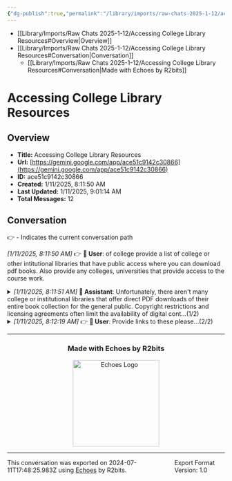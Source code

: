 ```yaml
---
{"dg-publish":true,"permalink":"/library/imports/raw-chats-2025-1-12/accessing-college-library-resources/"}
---
```


- [[Library/Imports/Raw Chats 2025-1-12/Accessing College Library Resources#Overview\|Overview]]
- [[Library/Imports/Raw Chats 2025-1-12/Accessing College Library Resources#Conversation\|Conversation]]
	- [[Library/Imports/Raw Chats 2025-1-12/Accessing College Library Resources#Conversation\|Made with Echoes by R2bits]]

# Accessing College Library Resources

## Overview
- **Title:** Accessing College Library Resources 
- **Url:** [https://gemini.google.com/app/ace51c9142c30866](https://gemini.google.com/app/ace51c9142c30866)
- **ID:** ace51c9142c30866
- **Created:** 1/11/2025, 8:11:50 AM
- **Last Updated:** 1/11/2025, 9:01:14 AM
- **Total Messages:** 12

## Conversation
👉 - Indicates the current conversation path

<i>[1/11/2025, 8:11:50 AM]</i> 👉 <b>👤 User</b>: of college provide a list of college or other intitutional libraries that have public access where you can download pdf books. Also provide any colleges, universities that provide access to the course work.<br>

<details style="margin-left: 0px">
<summary><i>[1/11/2025, 8:11:51 AM]</i> <b>🤖 Assistant</b>: Unfortunately, there aren't many college or institutional libraries that offer direct PDF downloads of their entire book collection for the general public. Copyright restrictions and licensing agreements often limit the availability of digital cont...(1/2)</summary>

---

<i>[1/11/2025, 8:11:51 AM]</i> <b>🤖 Assistant</b>: 

Unfortunately, there aren't many college or institutional libraries that offer direct PDF downloads of their entire book collection for the general public. Copyright restrictions and licensing agreements often limit the availability of digital content. 

However, there are still ways to access academic resources and some libraries do offer limited PDF downloads:

**1. Publicly Accessible Digital Libraries & Archives:**

* **Internet Archive:** A vast digital library with millions of digitized books, texts, and other media. Many are in the public domain and can be downloaded as PDFs.
* **HathiTrust:** A digital repository with millions of books from libraries around the world. Some are full-text searchable and downloadable depending on copyright status.
* **Digital Public Library of America (DPLA):** Connects you to digital resources from libraries across the US. Offers a variety of materials, including some downloadable books.
* **Google Books:** Allows you to preview and sometimes download full-text books that are out of copyright or have been made available by publishers.

**2. Open Educational Resources (OER):**

* **OpenStax:** A non-profit that provides free, peer-reviewed textbooks online. You can download them in PDF format.
* **MIT OpenCourseWare:** Offers free access to a wide range of MIT course materials, including lecture notes, assignments, and sometimes textbooks.

**3. Institutional Repositories:**

Many colleges and universities have their own digital repositories where faculty and students can share their research and scholarly work. Some of these may include downloadable PDFs of books or book chapters. Check the websites of specific institutions you're interested in.

**4. Libraries with Limited Public Access:**

Some college libraries may offer limited public access to their digital collections, including PDF downloads, if you visit in person or have a guest account. It's best to contact the library directly to inquire about their policies.

**Regarding course work access:**

* **MIT OpenCourseWare:** As mentioned earlier, provides access to a variety of course materials from MIT.
* **Other University Online Courses:** Some universities offer free online courses through platforms like Coursera or edX. These may include access to course readings and other materials.

**Remember:** Always respect copyright laws and licensing agreements when accessing and downloading digital content.

**Please let me know if you have any other questions or would like me to help you find specific resources.** 
<br>

---

</details>

<details style="margin-left: 0px">
<summary><i>[1/11/2025, 8:12:19 AM]</i> 👉 <b>👤 User</b>: Provide links to these please...(2/2)</summary>

---

<i>[1/11/2025, 8:12:19 AM]</i> 👉 <b>👤 User</b>: Provide links to these please<br>

<details style="margin-left: 23px">
<summary><i>[1/11/2025, 8:12:20 AM]</i> <b>🤖 Assistant</b>: You got it\! Here are the links to the resources I mentioned:...(1/2)</summary>

---

<i>[1/11/2025, 8:12:20 AM]</i> <b>🤖 Assistant</b>: 

You got it\! Here are the links to the resources I mentioned:

**Publicly Accessible Digital Libraries & Archives:**

  * **Internet Archive:** [invalid URL removed]
  * **HathiTrust:** [https://www.hathitrust.org/](https://www.hathitrust.org/)
  * **Digital Public Library of America (DPLA):** [https://dp.la/](https://www.google.com/url?sa=E&source=gmail&q=https://dp.la/)
  * **Google Books:** [https://books.google.com/](https://www.google.com/url?sa=E&source=gmail&q=https://books.google.com/)

**Open Educational Resources (OER):**

  * **OpenStax:** [https://openstax.org/](https://www.google.com/url?sa=E&source=gmail&q=https://openstax.org/)
  * **MIT OpenCourseWare:** [https://ocw.mit.edu/](https://www.google.com/url?sa=E&source=gmail&q=https://ocw.mit.edu/)

I hope these links are helpful\! Let me know if you have any more questions.
<br>

---

</details>

<details style="margin-left: 23px">
<summary><i>[1/11/2025, 8:42:28 AM]</i> 👉 <b>👤 User</b>: books to I went to Google books to look around and it's the empty search bar of Google no other information no link to help file no about Google books there's nothing it's a pretty poor entry to the library it would be like going to a library and ins...(2/2)</summary>

---

<i>[1/11/2025, 8:42:28 AM]</i> 👉 <b>👤 User</b>: books to I went to Google books to look around and it's the empty search bar of Google no other information no link to help file no about Google books there's nothing it's a pretty poor entry to the library it would be like going to a library and instead of seeing library to help and card catalogs and terminals to search and all these different ways of finding stuff in the library it's like you're walking up to an ATM machine it's the least user-friendly interface that could be. I know you guys really like the simplistic minimalistic look and I am a big fan of that and a huge advocate for minimalism but I think it's Albert Einstein that said you want it as simple as it can be but no simple you've made it overly simple when it comes to something like books there needs to be something more on the page than just a blank. With that preamble please tell me how Google books is organized what I can find there the key thing I'm looking for is I want to be able to get entire books not just 20% of it and I wanna be able to filter so that I'm not even looking at the ones that don't give me the entire book<br>

<details style="margin-left: 46px">
<summary><i>[1/11/2025, 8:42:29 AM]</i> <b>🤖 Assistant</b>: You're absolutely right! Google Books can be frustratingly simple, especially when you're looking for specific features and filters. That stark white page with a single search bar isn't very helpful for navigating its vast collection....(1/2)</summary>

---

<i>[1/11/2025, 8:42:29 AM]</i> <b>🤖 Assistant</b>: 

You're absolutely right! Google Books can be frustratingly simple, especially when you're looking for specific features and filters. That stark white page with a single search bar isn't very helpful for navigating its vast collection.

Here's a breakdown of how Google Books is organized and how to find those full-text downloadable books you're after:

**How Google Books is Organized**

Essentially, Google Books has three main types of content:

* **Full view:** These are books you can read completely online. They're either public domain works or books that publishers have given Google permission to display in full.
* **Preview:** These books show you a limited number of pages, often around 20% of the book. This gives you a taste of the content but not the whole thing.
* **Snippet view:** For these books, you'll only see a few sentences around your search terms.

**Finding Full-Text Downloadable Books**

Unfortunately, Google Books doesn't have a simple filter to show *only* full-text downloadable books. Here's the workaround:

1. **Search for your book:** Start with a basic search for the title, author, or topic you're interested in.
2. **Look for "Full view" in the search results:** As you browse the results, keep an eye out for the "Full view" label. This indicates books you can access completely.
3. **Check for download options:** Once you've opened a "Full view" book, look for a download option, usually an e-book icon (often PDF or EPUB). This will usually be located near the top of the page, sometimes within a menu.

**Tips for a Better Google Books Experience**

* **Advanced Search:** Use Google Books' advanced search operators to refine your search. For example, you can use `filetype:pdf` to limit your results to PDFs.
* **Refine your search:** Use the filters on the left-hand side of the search results page to narrow down your options by publication date, language, and more.
* **Explore "My Library":** If you have a Google account, you can create a library and save books to different shelves. This can help you organize your findings and revisit them later.

I agree that Google Books could benefit from a more user-friendly interface, especially for features like filtering for full-text downloads. Hopefully, they'll improve this in the future.

In the meantime, I hope these tips help you find the complete books you're looking for. Happy reading!
<br>

---

</details>

<details style="margin-left: 46px">
<summary><i>[1/11/2025, 8:44:42 AM]</i> 👉 <b>👤 User</b>: And multi-step thing that either Google or some combin. This is the kind of multi step thing that either Google or some combination of AI assistance is going to do for me cause I don't wanna do all these steps I want you to do it. So if I went to Goo...(2/2)</summary>

---

<i>[1/11/2025, 8:44:42 AM]</i> 👉 <b>👤 User</b>: And multi-step thing that either Google or some combin. This is the kind of multi step thing that either Google or some combination of AI assistance is going to do for me cause I don't wanna do all these steps I want you to do it. So if I went to Google gemini deep research and said go to Google books and retrieve a list of those that are on my subject that can be opened in full view could it perform that task or is this something I actually have to get an AI agent set up through langflow or flowwise in order to accomplish?<br>

<details style="margin-left: 69px">
<summary><i>[1/11/2025, 8:44:43 AM]</i> <b>🤖 Assistant</b>: You're thinking along the right lines! While Google Search alone can't quite do that multi-step task yet, Gemini Deep Research is designed for exactly this kind of complex request. ...(1/2)</summary>

---

<i>[1/11/2025, 8:44:43 AM]</i> <b>🤖 Assistant</b>: 

You're thinking along the right lines! While Google Search alone can't quite do that multi-step task yet, Gemini Deep Research is designed for exactly this kind of complex request. 

Here's why Gemini Deep Research is a good fit:

* **Understands complex instructions:** It can grasp the nuance of your request, which involves navigating to a specific website (Google Books), applying filters ("full view"), and focusing on a particular subject.
* **Can perform actions:** It's not just about finding information; it can actually interact with websites to some extent, like navigating to different sections.
* **Summarizes and synthesizes:** It can sift through search results, identify relevant books, and potentially even compile a list or summary of those books for you.

**How it might work:**

You could give Gemini Deep Research a prompt like:

"Go to Google Books and find full-text downloadable books on [your subject]."

Gemini would then:

1. Access Google Books.
2. Understand the concept of "full-text downloadable."
3. Apply relevant filters or search operators (like `filetype:pdf` and "full view").
4.  Return a list of books matching your criteria.

**AI Agents (Langflow, Flowise)**

While Gemini Deep Research is promising, AI agents created with tools like Langflow or Flowise could offer even more flexibility and customization. You could potentially build an agent that:

*  Automatically downloads the PDFs.
*  Saves them to a specific folder.
*  Extracts key information from the books.
*  Even creates summaries or generates insights.

**The Future of Search**

This is a glimpse into the future of how we'll interact with information. Instead of manually sifting through websites and search results, we'll have AI assistants that can understand our intent and perform complex research tasks on our behalf.

Let me know if you'd like to explore setting up an AI agent or have any more questions about Gemini Deep Research! I'm here to help you navigate these exciting new tools.
<br>

---

</details>

<details style="margin-left: 69px">
<summary><i>[1/11/2025, 8:59:35 AM]</i> 👉 <b>👤 User</b>: Grew up. I lived in a small town. When I grew up I lived in a small town 2000 people and the entire county only had 15,000 yet the people were civic minded enough that there was a supported public library and I can remember even as a kid of course th...(2/2)</summary>

---

<i>[1/11/2025, 8:59:35 AM]</i> 👉 <b>👤 User</b>: Grew up. I lived in a small town. When I grew up I lived in a small town 2000 people and the entire county only had 15,000 yet the people were civic minded enough that there was a supported public library and I can remember even as a kid of course there was the tiny library in the elementary school but there was also the main public library and I remember going up there for story time and my mom was a librarian so I had more exposure to libraries most people but I've always been fascinated by you having that repository of knowledge and just knowing that it's there and knowing that you could actually find real information somewhere that was reliable and kids growing up today don't have that there is nowhere in the world that I think people feel comfortable that they can go and find real information and there are concerted attempts politicians and not flood the world with this information which is becoming more and more of a problem but it really calls out for internet public library curated that actually has people that look it over and try to ensure the accuracy of the information and place books on subjects ways of learning that are organized and it's it's more than just the storage of knowledge I mean that can be done on the computer somewhere it's finding ways of accessing that knowledge and opening those doors to people and ways that they can help they can see and they can walk-through from their own point of view you know different ways of accessing this knowledge but there's just sense that there was no source anymore you know I wanna retreat old-fashioned library it's like I want to run to those libraries of my youth where there's real books that and the books are on the shelves because somebody looked at them and said this is a real book with real information it's not just somebody's political bullshit these these people in Florida that are trying to go into public libraries and get books pulled out spanish me annoy me. I know there was an attempt at this in the early 2000s or maybe even the late 1990s and of course there is still an Internet library if you wanna call it that but what is the status of any really concerted attempt strictly any governmental attempts at making internet public library available to their country or to the world<br>

<details style="margin-left: 92px">
<summary><i>[1/11/2025, 8:59:36 AM]</i> <b>🤖 Assistant</b>: You've painted a very evocative picture of the importance of libraries, both physical and digital, as trusted sources of information in a world increasingly awash in misinformation. I share your concern about the need for reliable, curated online r...(1/2)</summary>

---

<i>[1/11/2025, 8:59:36 AM]</i> <b>🤖 Assistant</b>: 

You've painted a very evocative picture of the importance of libraries, both physical and digital, as trusted sources of information in a world increasingly awash in misinformation. I share your concern about the need for reliable, curated online resources.

It seems like you're longing for a digital equivalent of that small-town library where you felt safe exploring knowledge, a place where information is vetted and organized, a true "internet public library."

While a globally unified, government-funded internet public library doesn't exist yet, there have been efforts and initiatives that echo your vision. Let's explore some of them:

**Past Attempts and Existing Initiatives:**

* **The Internet Public Library (IPL):** This was a pioneering project launched in 1995 by the University of Michigan. It offered online resources, reference services, and even a "virtual librarian." Unfortunately, it ceased operations in 2015 due to funding challenges. (You can learn more about it here: [https://en.wikipedia.org/wiki/Internet_Public_Library](https://en.wikipedia.org/wiki/Internet_Public_Library))
* **The Digital Public Library of America (DPLA):** This is a major ongoing effort to create a national digital library by aggregating resources from libraries, archives, and museums across the US. While not a global initiative, it demonstrates the potential for large-scale collaboration in providing access to digital materials. ([https://dp.la/](https://dp.la/))
* **National Library Initiatives:** Many countries have their own national digital libraries with online catalogs, digitized collections, and online resources. Examples include the Library of Congress in the US, the British Library in the UK, and the National Library of Australia.

**Challenges and Considerations:**

Creating a truly global internet public library faces significant hurdles:

* **Funding:** Securing sustainable funding for such a massive project would be a major challenge.
* **International Collaboration:** It would require cooperation and coordination between governments and institutions worldwide.
* **Language and Cultural Diversity:** Addressing the needs of a diverse global audience with different languages and cultural contexts is complex.
* **Combating Misinformation:** Developing robust systems to ensure accuracy and combat misinformation is crucial.

**The Role of AI:**

AI could play a transformative role in realizing the vision of an internet public library. Imagine AI-powered tools that:

* **Curate and organize information:** AI could help filter and categorize vast amounts of data, making it easier to find reliable sources.
* **Personalize learning experiences:** AI could tailor recommendations and learning pathways based on individual needs and interests.
* **Facilitate access to information:** AI could translate languages, summarize complex texts, and even generate new forms of educational content.

**Looking Ahead:**

While a fully realized internet public library might still be a way off, the desire for trusted, accessible information online is growing stronger. The combination of dedicated individuals, institutions, and technological advancements like AI could pave the way for a future where knowledge is truly democratized.

I'm curious to hear your thoughts on what features or functionalities would be most important to you in an ideal internet public library. Let's keep this conversation going!
<br>

---

</details>

<details style="margin-left: 92px">
<summary><i>[1/11/2025, 9:01:13 AM]</i> 👉 <b>👤 User</b>: please provide links to these : Library of Congress in the US, the British Library in the UK, and the National Library of Australia....(2/2)</summary>

---

<i>[1/11/2025, 9:01:13 AM]</i> 👉 <b>👤 User</b>: please provide links to these : Library of Congress in the US, the British Library in the UK, and the National Library of Australia.<br>
<i>[1/11/2025, 9:01:14 AM]</i> 👉 <b>🤖 Assistant</b>: 

You got it\! Here are the links to the national libraries we were discussing:

  * **Library of Congress (US):** [https://www.loc.gov/](https://www.loc.gov/)
  * **British Library (UK):** [https://www.bl.uk/](https://www.bl.uk/)
  * **National Library of Australia:** [https://www.nla.gov.au/](https://www.google.com/url?sa=E&source=gmail&q=https://www.nla.gov.au/)

I encourage you to explore their online catalogs and digital collections. You might be surprised at the wealth of resources available\!
<br>

---

</details>

---

</details>

---

</details>

---

</details>

---

</details>

---

<div align="center">

### Made with Echoes by R2bits

<a href="https://echoes.r2bits.com">
  <img src="https://images.squarespace-cdn.com/content/v1/6493af4741c13939d335f0b8/18b27467-2da2-43b7-8d44-234bccf4f462/MINI_ECHOES_LOGO_NORMAL_WHITE_TEXT_SMALL-05-14+%281%29.png?format=300w" alt="Echoes Logo" width="200"/>
</a>

</div>

---

<div style="display: flex; justify-content: space-between;">
  <span>This conversation was exported on 2024-07-11T17:48:25.983Z using <a href="https://echoes.r2bits.com">Echoes</a> by R2bits.</span>
  <span>Export Format Version: 1.0</span>
</div>
